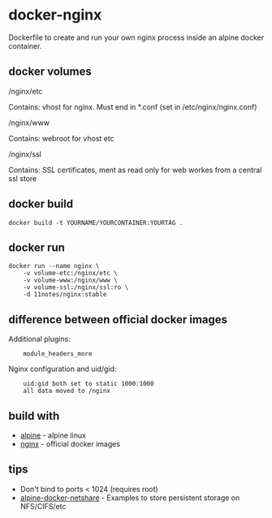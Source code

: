 # docker-nginx

Dockerfile to create and run your own nginx process inside an alpine docker container.

## docker volumes

/nginx/etc

Contains: vhost for nginx. Must end in *.conf (set in /etc/nginx/nginx.conf)

/nginx/www

Contains: webroot for vhost etc

/nginx/ssl

Contains: SSL certificates, ment as read only for web workes from a central ssl store

## docker build
```shell
docker build -t YOURNAME/YOURCONTAINER:YOURTAG .
```
## docker run
```shell
docker run --name nginx \
    -v volume-etc:/nginx/etc \
    -v volume-www:/nginx/www \
    -v volume-ssl:/nginx/ssl:ro \
    -d 11notes/nginx:stable 
```

## difference between official docker images

Additional plugins:

```shell
    module_headers_more
```

Nginx configuration and uid/gid:

```shell
    uid:gid both set to static 1000:1000
    all data moved to /nginx
```

## build with

* [alpine](https://github.com/gliderlabs/docker-alpine) - alpine linux
* [nginx](https://github.com/nginxinc/docker-nginx) - official docker images

## tips

* Don't bind to ports < 1024 (requires root)
* [alpine-docker-netshare](https://github.com/11notes/alpine-docker-netshare) - Examples to store persistent storage on NFS/CIFS/etc